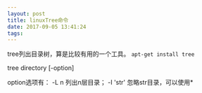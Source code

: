 ```yaml
---
layout: post
title: linuxTree命令
date: 2017-09-05 13:41:24
tags:
---
```

tree列出目录树，算是比较有用的一个工具。
`apt-get install tree`

tree directory [-option]

option选项有： -L n 列出n层目录； -I 'str' 忽略str目录，可以使用* 